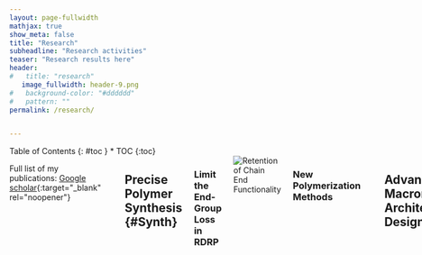 ```yaml
---
layout: page-fullwidth
mathjax: true
show_meta: false
title: "Research"
subheadline: "Research activities"
teaser: "Research results here"
header:
#   title: "research"
   image_fullwidth: header-9.png
#   background-color: "#dddddd"
#   pattern: ""
permalink: /research/


---
```


<div class="row">
<div class="medium-4 medium-push-8 columns" markdown="1">
<div class="panel radius" markdown="1">
Table of Contents
{: #toc }
*  TOC
{:toc}
</div>
</div><!-- /.medium-4.columns -->



<div class="medium-8 medium-pull-4 columns" markdown="1">





Full list of my publications: [Google scholar](https://scholar.google.com/citations?hl=en&user=nmVsjxkAAAAJ&view_op=list_works&sortby=pubdate){:target="_blank" rel="noopener"}



-------------

## Precise Polymer Synthesis {#Synth}

### Limit the End-Group Loss in RDRP

<img src="{{ site.urlimg }}Retention_of_Chain_End_Functionality_in_RDRP.svg" alt="Retention of Chain End Functionality">

### New Polymerization Methods

------------------

## Advanced Macromolecular Architectures Design {#Archi}


------------

## Applications {#Appli}



</div><!-- /.medium-8.columns -->
</div><!-- /.row -->


